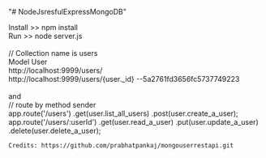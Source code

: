 "# NodeJsresfulExpressMongoDB"

Install >> npm install <br/>
Run >> node server.js<br/>
<br/>
// Collection name is users
<br/>
Model User
<br/>
http://localhost:9999/users/<br/>
http://localhost:9999/users/{user._id}   --5a2761fd3656fc5737749223<br/>
<br/>
and
<br/>
  // route by method sender<br/>
  app.route('/users')
    .get(user.list_all_users)
    .post(user.create_a_user);
<br/>
  app.route('/users/:userId')
    .get(user.read_a_user)
    .put(user.update_a_user)
    .delete(user.delete_a_user);
    
    Credits: https://github.com/prabhatpankaj/mongouserrestapi.git

